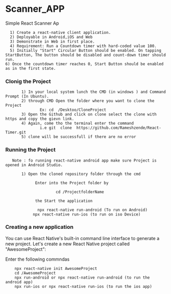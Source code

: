 # Scanner_APP
Simple React Scanner Ap
          
	  1) Create a react-native client application. 
	  2) Deployable in Android,iOS and Web
	  3) Demonstrate in Web in first place.
	  4) Requirement: Run a Countdown timer with hard-coded value 100.
	  5) Initially "Start" Circular Button should be enabled. On tapping StartButton, The button should be disabled and count-down timer should run. 
    6) Once the countdown timer reaches 0, Start Button should be enabled as in the first state.
	  

### Clonig the Project
          
           1) In your local system lunch the CMD (in windows ) and Command Prompt (In Ubuntu). 
           2) through CMD Open the folder where you want to clone the Project 
                   Ex: cd  /Desktoo/CloneProject
           3) Open the Github and click on clone select the clone with https and copy the gievn link. 
           4) Again, come tho the terminal enter the command 
                   i.e git  clone  https://github.com/Rameshzende/React-Timer.git
           5) clone will be successfull if there are no error  

### Running the Project 
            
	   Note : fo running react-native android app make sure Project is opened in Android Studio. 
           
           1) Open the cloned repository folder through the cmd 
               
                 Enter into the Project folder by 
                      
		                  cd /ProjectfolderName
               
                 the Start the application           
               
	              npx react-native run-android (To run on Android)
                npx react-native run-ios (to run on iso Device)

### Creating a new application

You can use React Native's built-in command line interface to generate a new project. Let's create a new React Native project called "AwesomeProject":

Enter the following commndas 
                     
        npx react-native init AwesomeProject
        cd /AwesomeProject 
        npx run-android or npx react-native run-android (to run the android app)
        npx run-ios or npx react-native run-ios (to run the ios app)
